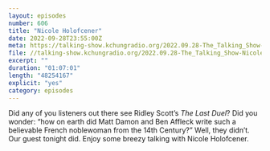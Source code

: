 ```yaml
---
layout: episodes
number: 606
title: "Nicole Holofcener"
date: 2022-09-28T23:55:00Z
meta: https://talking-show.kchungradio.org/2022.09.28-The_Talking_Show-Nicole_Holofcener.mp3
file: //talking-show.kchungradio.org/2022.09.28-The_Talking_Show-Nicole_Holofcener.mp3
excerpt: ""
duration: "01:07:01"
length: "48254167"
explicit: "yes"
category: episodes
---
```

Did any of you listeners out there see Ridley Scott’s *The Last Duel*? Did you wonder: “how on earth did Matt Damon and Ben Affleck write such a believable French noblewoman from the 14th Century?” Well, they didn’t. Our guest tonight did. Enjoy some breezy talking with Nicole Holofcener.
